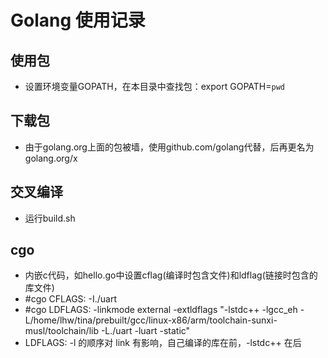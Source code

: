 # Golang 使用记录

## 使用包
- 设置环境变量GOPATH，在本目录中查找包：export GOPATH=`pwd`

## 下载包
- 由于golang.org上面的包被墙，使用github.com/golang代替，后再更名为golang.org/x

## 交叉编译
- 运行build.sh

## cgo
- 内嵌c代码，如hello.go中设置cflag(编译时包含文件)和ldflag(链接时包含的库文件)
- \#cgo CFLAGS: -I./uart
- \#cgo LDFLAGS: -linkmode external -extldflags "-lstdc++ -lgcc_eh -L/home/lhw/tina/prebuilt/gcc/linux-x86/arm/toolchain-sunxi-musl/toolchain/lib -L./uart -luart -static"
- LDFLAGS: -l 的顺序对 link 有影响，自己编译的库在前，-lstdc++ 在后